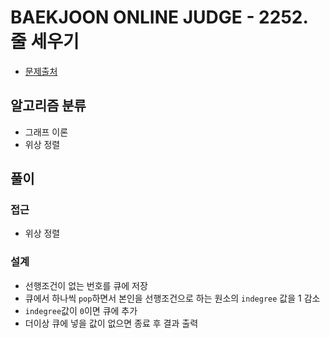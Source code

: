 # BAEKJOON ONLINE JUDGE - 2252. 줄 세우기

* [문제출처](https://www.acmicpc.net/problem/2252 "2252. 줄 세우기")

## 알고리즘 분류
- 그래프 이론
- 위상 정렬

## 풀이

### 접근
- 위상 정렬

### 설계
- 선행조건이 없는 번호를 큐에 저장
- 큐에서 하나씩 `pop`하면서 본인을 선행조건으로 하는 원소의 `indegree` 값을 1 감소
- `indegree`값이 `0`이면 큐에 추가
- 더이상 큐에 넣을 값이 없으면 종료 후 결과 출력